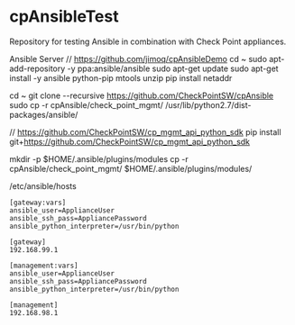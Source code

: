 # cpAnsibleTest

Repository for testing Ansible in combination with Check Point appliances.

Ansible Server
// https://github.com/jimoq/cpAnsibleDemo
cd ~
sudo apt-add-repository -y ppa:ansible/ansible
sudo apt-get update
sudo apt-get install -y ansible python-pip mtools unzip
pip install netaddr

cd ~
git clone --recursive https://github.com/CheckPointSW/cpAnsible
sudo cp -r cpAnsible/check_point_mgmt/ /usr/lib/python2.7/dist-packages/ansible/

// https://github.com/CheckPointSW/cp_mgmt_api_python_sdk
pip install git+https://github.com/CheckPointSW/cp_mgmt_api_python_sdk

mkdir -p $HOME/.ansible/plugins/modules
cp -r cpAnsible/check_point_mgmt/ $HOME/.ansible/plugins/modules/

/etc/ansible/hosts
```
[gateway:vars]
ansible_user=ApplianceUser
ansible_ssh_pass=AppliancePassword
ansible_python_interpreter=/usr/bin/python

[gateway]
192.168.99.1

[management:vars]
ansible_user=ApplianceUser
ansible_ssh_pass=AppliancePassword
ansible_python_interpreter=/usr/bin/python

[management]
192.168.98.1
```